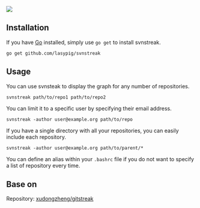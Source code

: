 ![](https://i.imgur.com/9ucpYgY.png)

## Installation

If you have [Go](https://golang.org/) installed, simply use `go get` to install
svnstreak.

`go get github.com/lasypig/svnstreak`

## Usage

You can use svnsteak to display the graph for any number of repositories.

`svnstreak path/to/repo1 path/to/repo2`

You can limit it to a specific user by specifying their email address.

`svnstreak -author user@example.org path/to/repo`

If you have a single directory with all your repositories, you can easily
include each repository.

`svnstreak -author user@example.org path/to/parent/*`

You can define an alias within your `.bashrc` file if you do not want to specify
a list of repository every time.

## Base on

Repository: [xudongzheng/gitstreak](https://github.com/xudongzheng/gitstreak) 

